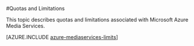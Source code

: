 <properties
    pageTitle="Media Services quotas and limitation | Azure"
    description="This topic describes quotas and limitations associated with Microsoft Azure Media Services."
    services="media-services"
    documentationcenter=""
    author="juliako"
    manager="erikre"
    editor="" />
<tags
    ms.assetid="d4c43afd-dba8-40a2-ad92-6de54152f7ec"
    ms.service="media-services"
    ms.workload="media"
    ms.tgt_pltfrm="na"
    ms.devlang="na"
    ms.topic="article"
    ms.date="02/13/2017"
    wacn.date=""
    ms.author="juliako" />

#Quotas and Limitations

This topic describes quotas and limitations associated with Microsoft Azure Media Services.

[AZURE.INCLUDE [azure-mediaservices-limits](../../includes/azure-mediaservices-limits.md)]

